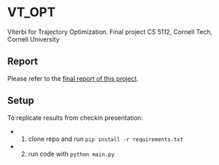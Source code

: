 # VT_OPT
Viterbi for Trajectory Optimization. Final project CS 5112, Cornell Tech, Cornell University

## Report
Please refer to the [final report of this project](CS_5112_Viterbi_based_optimization.pdf).

## Setup

To replicate results from checkin presentation:
- 1. clone repo and run `pip install -r requirements.txt`
- 2. run code with `python main.py`
